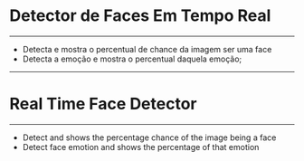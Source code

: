 # Detector de Faces Em Tempo Real
---
* Detecta e mostra o percentual de chance da imagem ser uma face
* Detecta a emoção e mostra o percentual daquela emoção;
__________________________

# Real Time Face Detector
---
* Detect and shows the percentage chance of the image being a face
* Detect face emotion and shows the percentage of that emotion